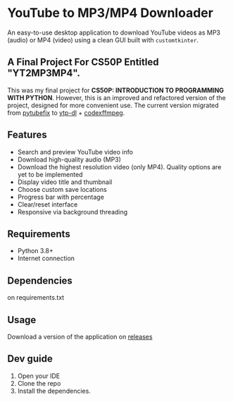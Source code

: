 # YouTube to MP3/MP4 Downloader

An easy-to-use desktop application to download YouTube videos as MP3 (audio) or MP4 (video) using a clean GUI built with `customtkinter`.
## A Final Project For CS50P Entitled "YT2MP3MP4".

This was my final project for **CS50P: INTRODUCTION TO PROGRAMMING WITH PYTHON**. However, this is an improved and refactored version of the project, designed for more convenient use. The current version migrated from [pytubefix](https://github.com/JuanBindez/pytubefix) to [ytp-dl](https://github.com/yt-dlp/yt-dlp) + [codexffmpeg](https://github.com/GyanD/codexffmpeg/releases/tag/2025-06-11-git-f019dd69f0).

## Features

-  Search and preview YouTube video info
-  Download high-quality audio (MP3)
-  Download the highest resolution video (only MP4). Quality options are yet to be implemented 
-  Display video title and thumbnail
-  Choose custom save locations
-  Progress bar with percentage
-  Clear/reset interface
-  Responsive via background threading

## Requirements

- Python 3.8+
- Internet connection

## Dependencies

on requirements.txt

## Usage
Download a version of the application on [releases]() 

## Dev guide
1. Open your IDE 
2. Clone the repo
3. Install the dependencies.


